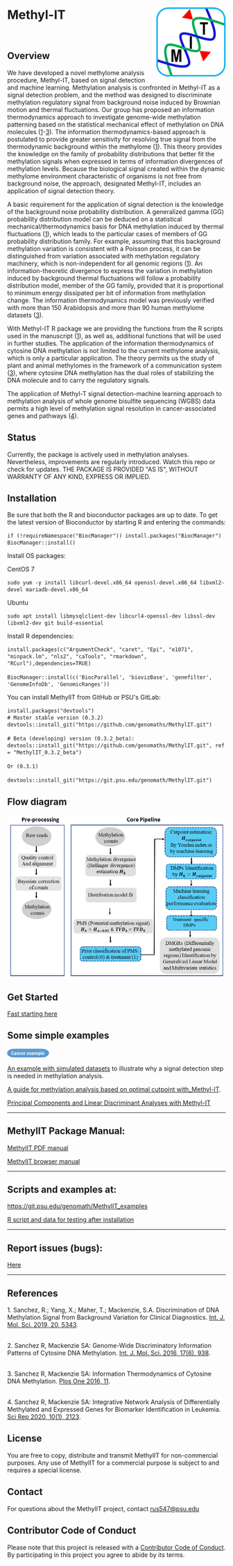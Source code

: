 <!-- README.md is generated from README.Rmd. Please edit that file -->
Methyl-IT [<img src="man/figures/logo.png" align="right" />](https://genomaths.github.io/methylit)
==========================================================

<br>

Overview
--------

We have developed a novel methylome analysis procedure, Methyl-IT, based on
signal detection and machine learning. Methylation analysis is confronted in
Methyl-IT as a signal detection problem, and the method was designed to
discriminate methylation regulatory signal from background noise induced by
Brownian motion and thermal fluctuations. Our group has
proposed an information thermodynamics approach to investigate genome-wide
methylation patterning based on the statistical mechanical effect of methylation
on DNA molecules ([1](#1)-[3](#3)). The information thermodynamics-based
approach is postulated to
provide greater sensitivity for resolving true signal from the thermodynamic
background within the methylome ([1](#1)). This theory provides the knowledge
on the family of probability distributions that better fit the methylation
signals when expressed in terms of information divergences of methylation
levels. Because the biological signal created within the dynamic methylome
environment characteristic of organisms is not free from background noise, the
approach, designated Methyl-IT, includes an application of signal detection
theory.

A basic requirement for the application of signal detection is the knowledge of
the background noise probability distribution. A generalized gamma (GG)
probability distribution model can be deduced on a statistical
mechanical/thermodynamics basis for DNA methylation induced by thermal
fluctuations ([1](#1)), which leads to the particular cases of members of GG
probability distribution family. For example, assuming that this background
methylation variation is consistent with a Poisson process, it can be
distinguished from variation associated with methylation regulatory machinery,
which is non-independent for all genomic regions ([1](#1)). An
information-theoretic divergence to express the variation in methylation induced
by background thermal fluctuations will follow a probability distribution model,
member of the GG family, provided that it is proportional to minimum energy
dissipated per bit of information from methylation change. The information
thermodynamics model was previously verified with more than 150 Arabidopsis and
more than 90 human methylome datasets ([3](#3)).

With Methyl-IT R package we are providing the functions from the R scripts used
in the manuscript ([1](#1)), as well as, additional functions that will be used
in further studies. The application of the information thermodynamics of
cytosine DNA methylation is not limited to the current methylome analysis, which
is only a particular application. The theory permits us the study of plant and
animal methylomes in the framework of a communication system ([3](#3)), where
cytosine DNA methylation has the dual roles of stabilizing the DNA molecule and
to carry the regulatory signals.

The application of Methyl-T signal detection-machine learning approach to
methylation analysis of whole genome bisulfite sequencing (WGBS) data permits
a high level of methylation signal resolution in cancer-associated genes and
pathways ([4](#4)).

Status
------
Currently, the package is actively used in methylation analyses. Nevertheless,
improvements are regularly introduced. Watch this repo or check for updates. THE
PACKAGE IS PROVIDED "AS IS", WITHOUT WARRANTY OF ANY KIND, EXPRESS OR IMPLIED.

Installation
------------

Be sure that both the R and bioconductor packages are up to date. To get the
latest version of Bioconductor by starting R and entering the commands:
    
    if (!requireNamespace("BiocManager")) install.packages("BiocManager")
    BiocManager::install()

Install OS packages:

CentOS 7

    sudo yum -y install libcurl-devel.x86_64 openssl-devel.x86_64 libxml2-devel mariadb-devel.x86_64

Ubuntu

    sudo apt install libmysqlclient-dev libcurl4-openssl-dev libssl-dev libxml2-dev git build-essential

Install R dependencies:
    
    install.packages(c("ArgumentCheck", "caret", "Epi", "e1071", "minpack.lm", "nls2", "caTools", "rmarkdown",   "RCurl"),dependencies=TRUE)
    
    BiocManager::install(c('BiocParallel', 'biovizBase', 'genefilter', 'GenomeInfoDb', 'GenomicRanges'))


You can install MethylIT from GitHub or PSU's GitLab:

    install.packages("devtools")
    # Master stable version (0.3.2)
    devtools::install_git("https://github.com/genomaths/MethylIT.git")
    
    # Beta (developing) version (0.3.2_beta):
    devtools::install_git("https://github.com/genomaths/MethylIT.git", ref = "MethylIT_0.3.2_beta")
    
    Or (0.3.1)
    
    devtools::install_git("https://git.psu.edu/genomath/MethylIT.git")
    
       

Flow diagram
------------

<img src="man/figures/workflow.png" align="center" />

Get Started
-----------
[Fast starting here](https://genomaths.github.io/methylit/articles/MethylIT.html)

Some simple examples
--------

[<img src="man/figures/cancer_example.png" />](https://genomaths.github.io/methylit/articles/cancer_example.html)

[An example with simulated datasets](https://genomaths.github.io/Methylation_analysis_with_Methyl-IT.html) to illustrate why a signal detection step is needed in methylation analysis.   

[A guide for methylation analysis based on optimal cutpoint with_Methyl-IT](https://genomaths.github.io/Cutpoint_estimation_with_Methyl-IT.html).

[Principal Components and Linear Discriminant Analyses with Methyl-IT](https://genomaths.github.io/pca_lda_with_methylit.html)

--------

MethylIT Package Manual:
------------

<a href="https://github.com/genomaths/MethylIT/blob/master/MethylIT.pdf" target="_blank">MethylIT PDF manual</a>


<a href="https://genomaths.github.io/methylit/reference/index.html" target="_blank">MethylIT browser manual</a>

--------

Scripts and examples at:
---------

https://git.psu.edu/genomath/MethylIT_examples

[R script and data for testing after installation](https://drive.google.com/open?id=12D0vasaptB2IpA_HFxe6lzP5kxNEJqPF)

---------

Report issues (bugs):
---------
[Here](https://github.com/genomaths/MethylIT/issues)

------------

References
----------

<a name="1">1</a>. Sanchez, R.; Yang, X.; Maher, T.; Mackenzie, S.A. Discrimination of DNA Methylation Signal from Background Variation for Clinical Diagnostics. [Int. J. Mol. Sci. 2019, 20, 5343](https://doi.org/10.3390/ijms20215343). 

<br> <a name="2">2</a>. Sanchez R, Mackenzie SA: Genome-Wide Discriminatory Information Patterns of Cytosine DNA Methylation. [Int. J. Mol. Sci. 2016, 17(6), 938](https://dx.doi.org/10.3390%2Fijms17060938). 

<br><a name="3">3</a>. Sanchez R, Mackenzie SA: Information Thermodynamics of Cytosine DNA Methylation. [Plos One 2016, 11](https://doi.org/10.1371/journal.pone.0150427).<br>

<br><a name="4">4</a>. Sanchez R, Mackenzie SA: Integrative Network Analysis of Differentially Methylated and Expressed Genes for Biomarker Identification in Leukemia. [Sci Rep 2020, 10(1), 2123](https://doi.org/10.1038/s41598-020-58123-2).<br>

License
-------

You are free to copy, distribute and transmit MethylIT for non-commercial purposes. Any use of MethylIT for a commercial purpose is subject to and requires a special license.

Contact
-------

For questions about the MethylIT project, contact <rus547@psu.edu>

Contributor Code of Conduct
---------------------------

Please note that this project is released with a [Contributor Code of Conduct](CONDUCT.md). By participating in this project you agree to abide by its terms.
